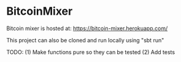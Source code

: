 # BitcoinMixer

Bitcoin mixer is hosted at: https://bitcoin-mixer.herokuapp.com/

This project can also be cloned and run locally using "sbt run"


TODO:
(1) Make functions pure so they can be tested
(2) Add tests
